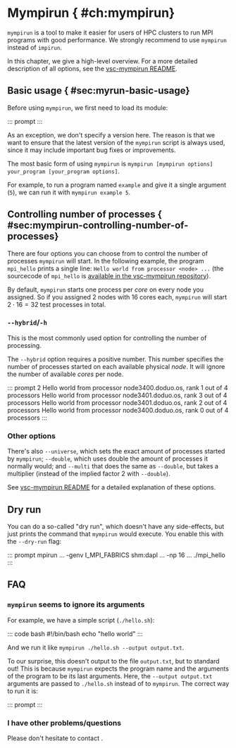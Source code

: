# Mympirun { #ch:mympirun}

`mympirun` is a tool to make it easier for users of HPC clusters to run
MPI programs with good performance. We strongly recommend to use
`mympirun` instead of `impirun`.

In this chapter, we give a high-level overview. For a more detailed
description of all options, see the [vsc-mympirun
README](https://github.com/hpcugent/vsc-mympirun/blob/master/README.md).

## Basic usage { #sec:myrun-basic-usage}

Before using `mympirun`, we first need to load its module:

::: prompt
:::

As an exception, we don't specify a version here. The reason is that we
want to ensure that the latest version of the `mympirun` script is
always used, since it may include important bug fixes or improvements.

The most basic form of using `mympirun` is
`mympirun [mympirun options] your_program [your_program options]`.

For example, to run a program named `example` and give it a single
argument (`5`), we can run it with `mympirun example 5`.

## Controlling number of processes { #sec:mympirun-controlling-number-of-processes}

There are four options you can choose from to control the number of
processes `mympirun` will start. In the following example, the program
`mpi_hello` prints a single line:
`Hello world from processor <node> ...` (the sourcecode of `mpi_hello`
is [available in the vsc-mympirun
repository](https://github.com/hpcugent/vsc-mympirun/blob/master/testscripts/mpi_helloworld.c)).

By default, `mympirun` starts one process per *core* on every node you
assigned. So if you assigned 2 nodes with 16 cores each, `mympirun` will
start $2\cdot16=32$ test processes in total.

### `--hybrid`/`-h`

This is the most commonly used option for controlling the number of
processing.

The `--hybrid` option requires a positive number. This number specifies
the number of processes started on each available physical *node*. It
will ignore the number of available *cores* per node.

::: prompt
2 Hello world from processor node3400.doduo.os, rank 1 out of 4
processors Hello world from processor node3401.doduo.os, rank 3 out of 4
processors Hello world from processor node3401.doduo.os, rank 2 out of 4
processors Hello world from processor node3400.doduo.os, rank 0 out of 4
processors
:::

### Other options

There's also `--universe`, which sets the exact amount of processes
started by `mympirun`; `--double`, which uses double the amount of
processes it normally would; and `--multi` that does the same as
`--double`, but takes a multiplier (instead of the implied factor 2 with
`--double`).

See [vsc-mympirun
README](https://github.com/hpcugent/vsc-mympirun/blob/master/README.md)
for a detailed explanation of these options.

## Dry run

You can do a so-called "dry run", which doesn't have any side-effects,
but just prints the command that `mympirun` would execute. You enable
this with the `--dry-run` flag:

::: prompt
mpirun \... -genv I_MPI_FABRICS shm:dapl \... -np 16 \... ./mpi_hello
:::

## FAQ

### `mympirun` seems to ignore its arguments

For example, we have a simple script (`./hello.sh`):

::: code
bash #!/bin/bash echo \"hello world\"
:::

And we run it like `mympirun ./hello.sh --output output.txt`.

To our surprise, this doesn't output to the file `output.txt`, but to
standard out! This is because `mympirun` expects the program name and
the arguments of the program to be its last arguments. Here, the
`--output output.txt` arguments are passed to `./hello.sh` instead of to
`mympirun`. The correct way to run it is:

::: prompt
:::

### I have other problems/questions

Please don't hesitate to contact .
